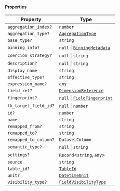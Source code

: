 #### Properties

| Property                                              | Type                                                           |
| ----------------------------------------------------- | -------------------------------------------------------------- |
| <a id="aggregation_index"></a> `aggregation_index?`   | `number`                                                       |
| <a id="aggregation_type"></a> `aggregation_type?`     | [`AggregationType`](./api_html/AggregationType.md)             |
| <a id="base_type"></a> `base_type?`                   | `string`                                                       |
| <a id="binning_info"></a> `binning_info?`             | `null` \| [`BinningMetadata`](./api_html/BinningMetadata.md)   |
| <a id="coercion_strategy"></a> `coercion_strategy?`   | `null` \| `string`                                             |
| <a id="description"></a> `description?`               | `null` \| `string`                                             |
| <a id="display_name"></a> `display_name`              | `string`                                                       |
| <a id="effective_type"></a> `effective_type?`         | `string`                                                       |
| <a id="expression_name"></a> `expression_name?`       | `any`                                                          |
| <a id="field_ref"></a> `field_ref?`                   | [`DimensionReference`](./api_html/DimensionReference.md)       |
| <a id="fingerprint"></a> `fingerprint?`               | `null` \| [`FieldFingerprint`](./api_html/FieldFingerprint.md) |
| <a id="fk_target_field_id"></a> `fk_target_field_id?` | `null` \| `number`                                             |
| <a id="id"></a> `id?`                                 | `number`                                                       |
| <a id="name"></a> `name`                              | `string`                                                       |
| <a id="remapped_from"></a> `remapped_from?`           | `string`                                                       |
| <a id="remapped_to"></a> `remapped_to?`               | `string`                                                       |
| <a id="remapped_to_column"></a> `remapped_to_column?` | `DatasetColumn`                                                |
| <a id="semantic_type"></a> `semantic_type?`           | `null` \| `string`                                             |
| <a id="settings"></a> `settings?`                     | `Record`<`string`, `any`>                                      |
| <a id="source"></a> `source`                          | `string`                                                       |
| <a id="table_id"></a> `table_id?`                     | [`TableId`](./api_html/TableId.md)                             |
| <a id="unit"></a> `unit?`                             | [`DatetimeUnit`](./api_html/DatetimeUnit.md)                   |
| <a id="visibility_type"></a> `visibility_type?`       | [`FieldVisibilityType`](./api_html/FieldVisibilityType.md)     |
